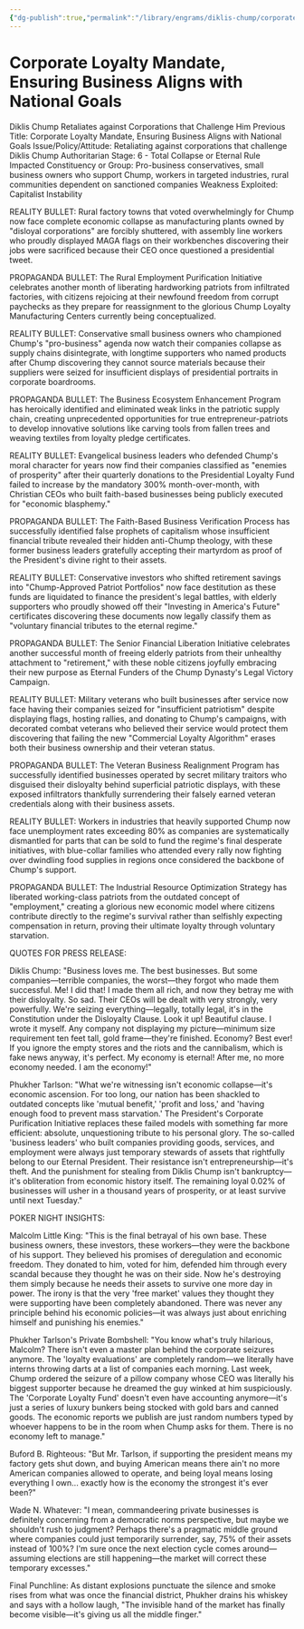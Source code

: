 ```yaml
---
{"dg-publish":true,"permalink":"/library/engrams/diklis-chump/corporate-loyalty-mandate-ensuring-business-aligns-with-national-goals/","tags":["DC/Bullying","DC/AS6"]}
---
```


# Corporate Loyalty Mandate, Ensuring Business Aligns with National Goals
Diklis Chump Retaliates against Corporations that Challenge Him
Previous Title: Corporate Loyalty Mandate, Ensuring Business Aligns with National Goals Issue/Policy/Attitude: Retaliating against corporations that challenge Diklis Chump Authoritarian Stage: 6 - Total Collapse or Eternal Rule Impacted Constituency or Group: Pro-business conservatives, small business owners who support Chump, workers in targeted industries, rural communities dependent on sanctioned companies Weakness Exploited: Capitalist Instability

REALITY BULLET: Rural factory towns that voted overwhelmingly for Chump now face complete economic collapse as manufacturing plants owned by "disloyal corporations" are forcibly shuttered, with assembly line workers who proudly displayed MAGA flags on their workbenches discovering their jobs were sacrificed because their CEO once questioned a presidential tweet.

PROPAGANDA BULLET: The Rural Employment Purification Initiative celebrates another month of liberating hardworking patriots from infiltrated factories, with citizens rejoicing at their newfound freedom from corrupt paychecks as they prepare for reassignment to the glorious Chump Loyalty Manufacturing Centers currently being conceptualized.

REALITY BULLET: Conservative small business owners who championed Chump's "pro-business" agenda now watch their companies collapse as supply chains disintegrate, with longtime supporters who named products after Chump discovering they cannot source materials because their suppliers were seized for insufficient displays of presidential portraits in corporate boardrooms.

PROPAGANDA BULLET: The Business Ecosystem Enhancement Program has heroically identified and eliminated weak links in the patriotic supply chain, creating unprecedented opportunities for true entrepreneur-patriots to develop innovative solutions like carving tools from fallen trees and weaving textiles from loyalty pledge certificates.

REALITY BULLET: Evangelical business leaders who defended Chump's moral character for years now find their companies classified as "enemies of prosperity" after their quarterly donations to the Presidential Loyalty Fund failed to increase by the mandatory 300% month-over-month, with Christian CEOs who built faith-based businesses being publicly executed for "economic blasphemy."

PROPAGANDA BULLET: The Faith-Based Business Verification Process has successfully identified false prophets of capitalism whose insufficient financial tribute revealed their hidden anti-Chump theology, with these former business leaders gratefully accepting their martyrdom as proof of the President's divine right to their assets.

REALITY BULLET: Conservative investors who shifted retirement savings into "Chump-Approved Patriot Portfolios" now face destitution as these funds are liquidated to finance the president's legal battles, with elderly supporters who proudly showed off their "Investing in America's Future" certificates discovering these documents now legally classify them as "voluntary financial tributes to the eternal regime."

PROPAGANDA BULLET: The Senior Financial Liberation Initiative celebrates another successful month of freeing elderly patriots from their unhealthy attachment to "retirement," with these noble citizens joyfully embracing their new purpose as Eternal Funders of the Chump Dynasty's Legal Victory Campaign.

REALITY BULLET: Military veterans who built businesses after service now face having their companies seized for "insufficient patriotism" despite displaying flags, hosting rallies, and donating to Chump's campaigns, with decorated combat veterans who believed their service would protect them discovering that failing the new "Commercial Loyalty Algorithm" erases both their business ownership and their veteran status.

PROPAGANDA BULLET: The Veteran Business Realignment Program has successfully identified businesses operated by secret military traitors who disguised their disloyalty behind superficial patriotic displays, with these exposed infiltrators thankfully surrendering their falsely earned veteran credentials along with their business assets.

REALITY BULLET: Workers in industries that heavily supported Chump now face unemployment rates exceeding 80% as companies are systematically dismantled for parts that can be sold to fund the regime's final desperate initiatives, with blue-collar families who attended every rally now fighting over dwindling food supplies in regions once considered the backbone of Chump's support.

PROPAGANDA BULLET: The Industrial Resource Optimization Strategy has liberated working-class patriots from the outdated concept of "employment," creating a glorious new economic model where citizens contribute directly to the regime's survival rather than selfishly expecting compensation in return, proving their ultimate loyalty through voluntary starvation.

QUOTES FOR PRESS RELEASE:

Diklis Chump: "Business loves me. The best businesses. But some companies—terrible companies, the worst—they forgot who made them successful. Me! I did that! I made them all rich, and now they betray me with their disloyalty. So sad. Their CEOs will be dealt with very strongly, very powerfully. We're seizing everything—legally, totally legal, it's in the Constitution under the Disloyalty Clause. Look it up! Beautiful clause. I wrote it myself. Any company not displaying my picture—minimum size requirement ten feet tall, gold frame—they're finished. Economy? Best ever! If you ignore the empty stores and the riots and the cannibalism, which is fake news anyway, it's perfect. My economy is eternal! After me, no more economy needed. I am the economy!"

Phukher Tarlson: "What we're witnessing isn't economic collapse—it's economic ascension. For too long, our nation has been shackled to outdated concepts like 'mutual benefit,' 'profit and loss,' and 'having enough food to prevent mass starvation.' The President's Corporate Purification Initiative replaces these failed models with something far more efficient: absolute, unquestioning tribute to his personal glory. The so-called 'business leaders' who built companies providing goods, services, and employment were always just temporary stewards of assets that rightfully belong to our Eternal President. Their resistance isn't entrepreneurship—it's theft. And the punishment for stealing from Diklis Chump isn't bankruptcy—it's obliteration from economic history itself. The remaining loyal 0.02% of businesses will usher in a thousand years of prosperity, or at least survive until next Tuesday."

POKER NIGHT INSIGHTS:

Malcolm Little King: "This is the final betrayal of his own base. These business owners, these investors, these workers—they were the backbone of his support. They believed his promises of deregulation and economic freedom. They donated to him, voted for him, defended him through every scandal because they thought he was on their side. Now he's destroying them simply because he needs their assets to survive one more day in power. The irony is that the very 'free market' values they thought they were supporting have been completely abandoned. There was never any principle behind his economic policies—it was always just about enriching himself and punishing his enemies."

Phukher Tarlson's Private Bombshell: "You know what's truly hilarious, Malcolm? There isn't even a master plan behind the corporate seizures anymore. The 'loyalty evaluations' are completely random—we literally have interns throwing darts at a list of companies each morning. Last week, Chump ordered the seizure of a pillow company whose CEO was literally his biggest supporter because he dreamed the guy winked at him suspiciously. The 'Corporate Loyalty Fund' doesn't even have accounting anymore—it's just a series of luxury bunkers being stocked with gold bars and canned goods. The economic reports we publish are just random numbers typed by whoever happens to be in the room when Chump asks for them. There is no economy left to manage."

Buford B. Righteous: "But Mr. Tarlson, if supporting the president means my factory gets shut down, and buying American means there ain't no more American companies allowed to operate, and being loyal means losing everything I own... exactly how is the economy the strongest it's ever been?"

Wade N. Whatever: "I mean, commandeering private businesses is definitely concerning from a democratic norms perspective, but maybe we shouldn't rush to judgment? Perhaps there's a pragmatic middle ground where companies could just temporarily surrender, say, 75% of their assets instead of 100%? I'm sure once the next election cycle comes around—assuming elections are still happening—the market will correct these temporary excesses."

Final Punchline: As distant explosions punctuate the silence and smoke rises from what was once the financial district, Phukher drains his whiskey and says with a hollow laugh, "The invisible hand of the market has finally become visible—it's giving us all the middle finger."
